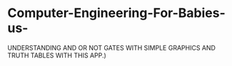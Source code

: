 # Computer-Engineering-For-Babies-us-
UNDERSTANDING AND OR NOT GATES WITH SIMPLE GRAPHICS AND TRUTH TABLES WITH THIS APP.)
